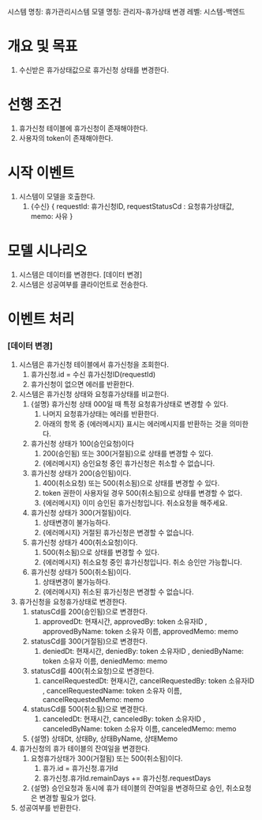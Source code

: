 시스템 명칭: 휴가관리시스템
모델 명칭: 관리자-휴가상태 변경
레벨:  시스템-백엔드

# 개요 및 목표
1. 수신받은 휴가상태값으로 휴가신청 상태를 변경한다.

# 선행 조건
1. 휴가신청 테이블에 휴가신청이 존재해야한다.
2. 사용자의 token이 존재해야한다.

# 시작 이벤트
1. 시스템이 모델을 호출한다.
	1. {수신} { requestId: 휴가신청ID, requestStatusCd : 요청휴가상태값, memo: 사유 }

# 모델 시나리오
1. 시스템은 데이터를 변경한다. [데이터 변경]
2. 시스템은 성공여부를 클라이언트로 전송한다.

# 이벤트 처리
### [데이터 변경]
1. 시스템은 휴가신청 테이블에서 휴가신청을 조회한다.
	1. 휴가신청.id = 수신 휴가신청ID(requestId)
	2. 휴가신청이 없으면 에러를 반환한다.
2. 시스템은 휴가신청 상태와 요청휴가상태를 비교한다.
	1. {설명} 휴가신청 상태 000일 때 특정 요청휴가상태로 변경할 수 있다.
		1. 나머지 요청휴가상태는 에러를 반환한다. 
		2. 아래의 항목 중 {에러메시지} 표시는 에러메시지를 반환하는 것을 의미한다.
	2. 휴가신청 상태가 100(승인요청)이다
		1. 200(승인됨) 또는 300(거절됨)으로 상태를 변경할 수 있다.
		2. {에러메시지} 승인요청 중인 휴가신청은 취소할 수 없습니다.
	3. 휴가신청 상태가 200(승인됨)이다.
		1. 400(취소요청) 또는 500(취소됨)으로 상태를 변경할 수 있다.
		2. token 권한이 사용자일 경우 500(취소됨)으로 상태를 변경할 수 없다.
		3. {에러메시지} 이미 승인된 휴가신청입니다. 취소요청을 해주세요.
	5. 휴가신청 상태가 300(거절됨)이다.
		1. 상태변경이 불가능하다.
		2. {에러메시지} 거절된 휴가신청은 변경할 수 없습니다.
	6. 휴가신청 상태가 400(취소요청)이다.
		1. 500(취소됨)으로 상태를 변경할 수 있다.
		2. {에러메시지} 취소요청 중인 휴가신청입니다. 취소 승인만 가능합니다.
	7. 휴가신청 상태가 500(취소됨)이다.
		1. 상태변경이 불가능하다.
		2. {에러메시지} 취소된 휴가신청은 변경할 수 없습니다.
3. 휴가신청을 요청휴가상태로 변경한다.
	1. statusCd를 200(승인됨)으로 변경한다.
		1. approvedDt:  현재시간, approvedBy: token 소유자ID , approvedByName: token 소유자 이름, approvedMemo: memo
	2. statusCd를 300(거절됨)으로 변경한다.
		1. deniedDt:  현재시간, deniedBy: token 소유자ID , deniedByName: token 소유자 이름, deniedMemo: memo
	3. statusCd를 400(취소요청)으로 변경한다.
		1. cancelRequestedDt:  현재시간, cancelRequestedBy: token 소유자ID , cancelRequestedName: token 소유자 이름, cancelRequestedMemo: memo
	4. statusCd를 500(취소됨)으로 변경한다.
		1. canceledDt:  현재시간, canceledBy: token 소유자ID , canceledByName: token 소유자 이름, canceledMemo: memo
	5. {설명} 상태Dt, 상태By, 상태ByName, 상태Memo
4. 휴가신청의 휴가 테이블의 잔여일을 변경한다.
	1. 요청휴가상태가 300(거절됨) 또는 500(취소됨)이다.
		1. 휴가.id = 휴가신청.휴가Id
		2. 휴가신청.휴가Id.remainDays += 휴가신청.requestDays
	2. {설명} 승인요청과 동시에 휴가 테이블의 잔여일을 변경하므로 승인, 취소요청은 변경할 필요가 없다.
5. 성공여부를 반환한다.